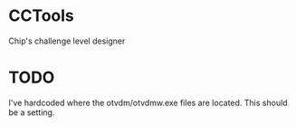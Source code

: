 # CCTools
Chip's challenge level designer

# TODO
I've hardcoded where the otvdm/otvdmw.exe files are located. This should be a setting.
